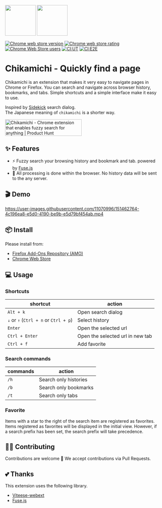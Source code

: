 <img width="100" src="https://user-images.githubusercontent.com/11070996/147922657-3c079672-edbd-4993-a645-f71a2739b18c.png#gh-dark-mode-only"/>
<img width="100" src="https://user-images.githubusercontent.com/11070996/147922660-890e2d96-26ee-4358-afc4-8421e9a05d5d.png#gh-light-mode-only"/>

<a href="https://chrome.google.com/webstore/detail/chikamichi-quickly-find-a/gkhobepjbiepngbeikhbpnfgjcjgmgha"><img alt="Chrome web store version" src="https://img.shields.io/chrome-web-store/v/gkhobepjbiepngbeikhbpnfgjcjgmgha.svg"></a>
<a href="https://chrome.google.com/webstore/detail/chikamichi-quickly-find-a/gkhobepjbiepngbeikhbpnfgjcjgmgha"><img alt="Chrome web store rating" src="https://img.shields.io/chrome-web-store/stars/gkhobepjbiepngbeikhbpnfgjcjgmgha.svg"></a>
<a href="https://chrome.google.com/webstore/detail/chikamichi-quickly-find-a/gkhobepjbiepngbeikhbpnfgjcjgmgha"><img alt="Chrome Web Store users" src="https://img.shields.io/chrome-web-store/users/gkhobepjbiepngbeikhbpnfgjcjgmgha"></a>
[![CI:UT](https://github.com/kawamataryo/chikamichi/actions/workflows/cypress-test.yaml/badge.svg)](https://github.com/kawamataryo/chikamcichi/actions/workflows/cypress-test.yaml)
[![CI:E2E](https://github.com/kawamataryo/chikamichi/actions/workflows/test.yaml/badge.svg)](https://github.com/kawamataryo/chikamcichi/actions/workflows/test.yaml)

# Chikamichi - Quickly find a page

Chikamichi is an extension that makes it very easy to navigate pages in Chrome or Firefox. You can search and navigate across browser history, bookmarks, and tabs.
Simple shortcuts and a simple interface make it easy to use.  

Inspired by [Sidekick](https://www.meetsidekick.com/) search dialog.  
The Japanese meaning of `chikamichi` is a shorter way.
  
<a href="https://www.producthunt.com/posts/chikamichi?utm_source=badge-featured&utm_medium=badge&utm_souce=badge-chikamichi" target="_blank"><img src="https://api.producthunt.com/widgets/embed-image/v1/featured.svg?post_id=328833&theme=light" alt="Chikamichi - Chrome extension that enables fuzzy search for anything | Product Hunt" style="width: 250px; height: 54px;" width="250" height="54" /></a>
## ✨ Features

- ⚡️ Fuzzy search your browsing history and bookmark and tab. powered by [Fuse.js](https://fusejs.io/)
- 🔐 All processing is done within the browser. No history data will be sent to the any server.

## 🎬 Demo

https://user-images.githubusercontent.com/11070996/151462764-4c196ea8-e5d0-4190-be9b-e5d79bf454ab.mp4

## 📦 Install

Please install from:
- [Firefox Add-Ons Repository (AMO)](https://addons.mozilla.org/firefox/addon/chikamichi/)
- [Chrome Web Store](https://chrome.google.com/webstore/detail/chikamichi/gkhobepjbiepngbeikhbpnfgjcjgmgha)

## 💻 Usage

### Shortcuts

| shortcut                              | action                                   |
|---------------------------------------|------------------------------------------|
| `Alt + k`                             | Open search dialog                       |
| `↓` or `↑` (`Ctrl + n` or `Ctrl + p`) | Select history                           |
| `Enter`                               | Open the selected url            |
| `Ctrl + Enter`                        | Open the selected url in new tab |
| `Ctrl + f`                            | Add favorite |

### Search commands

| commands | action                |
|----------|-----------------------|
| `/h`     | Search only histories |
| `/b`     | Search only bookmarks |
| `/t`     | Search only tabs      |

### Favorite
Items with a star to the right of the search item are registered as favorites. Items registered as favorites will be displayed in the initial view. However, if a search prefix has been set, the search prefix will take precedence.

## 👨‍💻 Contributing
Contributions are welcome 🎉 We accept contributions via Pull Requests.

## 💕 Thanks
This extension uses the following library.

* [Viteese-webext](https://github.com/antfu/vitesse-webext)
* [Fuse.js](https://fusejs.io/)
